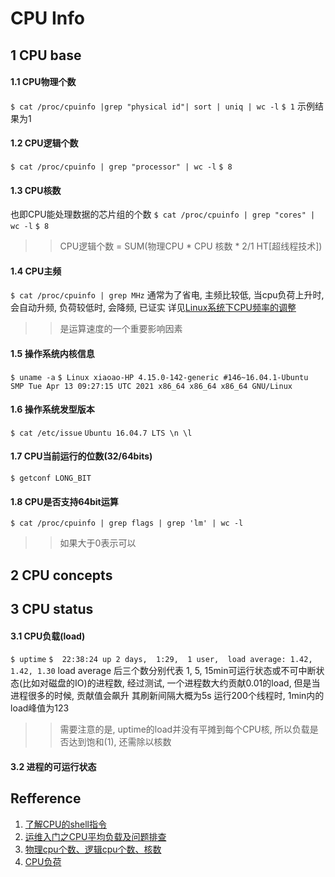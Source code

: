 # CPU Info

## 1 CPU base
#### 1.1 CPU物理个数
`$ cat /proc/cpuinfo |grep "physical id"| sort | uniq | wc -l`
`$ 1`
示例结果为1
#### 1.2 CPU逻辑个数
`$ cat /proc/cpuinfo | grep "processor" | wc -l`
`$ 8`
#### 1.3 CPU核数
也即CPU能处理数据的芯片组的个数
`$ cat /proc/cpuinfo | grep "cores" | wc -l`
`$ 8`
>> CPU逻辑个数 = SUM(物理CPU * CPU 核数 * 2/1 HT[超线程技术])
#### 1.4 CPU主频
`$ cat /proc/cpuinfo | grep MHz`
通常为了省电, 主频比较低, 当cpu负荷上升时, 会自动升频, 负荷较低时, 会降频, 已证实
详见[Linux系统下CPU频率的调整](https://blog.csdn.net/hddghhfd/article/details/83956197?utm_medium=distribute.pc_relevant.none-task-blog-baidujs_title-0&spm=1001.2101.3001.4242)
>> 是运算速度的一个重要影响因素

#### 1.5 操作系统内核信息
`$ uname -a`
`$ Linux xiaoao-HP 4.15.0-142-generic #146~16.04.1-Ubuntu SMP Tue Apr 13 09:27:15 UTC 2021 x86_64 x86_64 x86_64 GNU/Linux`
#### 1.6 操作系统发型版本
`$ cat /etc/issue`
`Ubuntu 16.04.7 LTS \n \l`
#### 1.7 CPU当前运行的位数(32/64bits)
`$ getconf LONG_BIT`
#### 1.8 CPU是否支持64bit运算
`$ cat /proc/cpuinfo | grep flags | grep 'lm' | wc -l` 
>> 如果大于0表示可以


## 2 CPU concepts


## 3 CPU status
#### 3.1 CPU负载(load)
`$ uptime`
`$  22:38:24 up 2 days,  1:29,  1 user,  load average: 1.42, 1.42, 1.30`
load average 后三个数分别代表 1, 5, 15min可运行状态或不可中断状态(比如对磁盘的IO)的进程数, 经过测试, 一个进程数大约贡献0.01的load, 但是当进程很多的时候, 贡献值会飙升
其刷新间隔大概为5s
运行200个线程时, 1min内的load峰值为123
>> 需要注意的是, uptime的load并没有平摊到每个CPU核, 所以负载是否达到饱和(1), 还需除以核数

#### 3.2 进程的可运行状态

## Refference
1. [了解CPU的shell指令](https://blog.csdn.net/weixin_39795116/article/details/116846912)
2. [运维入门之CPU平均负载及问题排查](https://blog.csdn.net/u011294519/article/details/107293582/)
3. [物理cpu个数、逻辑cpu个数、核数](https://blog.csdn.net/haijiaoqihao20160106/article/details/53507839)
4. [CPU负荷](https://blog.csdn.net/m493096871/article/details/88862052)